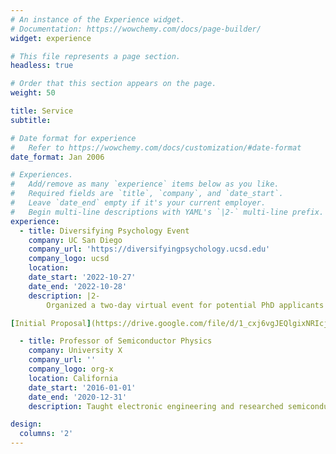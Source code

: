 ```yaml
---
# An instance of the Experience widget.
# Documentation: https://wowchemy.com/docs/page-builder/
widget: experience

# This file represents a page section.
headless: true

# Order that this section appears on the page.
weight: 50

title: Service
subtitle:

# Date format for experience
#   Refer to https://wowchemy.com/docs/customization/#date-format
date_format: Jan 2006

# Experiences.
#   Add/remove as many `experience` items below as you like.
#   Required fields are `title`, `company`, and `date_start`.
#   Leave `date_end` empty if it's your current employer.
#   Begin multi-line descriptions with YAML's `|2-` multi-line prefix.
experience:
  - title: Diversifying Psychology Event
    company: UC San Diego
    company_url: 'https://diversifyingpsychology.ucsd.edu'
    company_logo: ucsd
    location: 
    date_start: '2022-10-27'
    date_end: '2022-10-28'
    description: |2-
        Organized a two-day virtual event for potential PhD applicants from underrepresented and minoritized backgrounds to prepare students for the graduate admissions process in psychology. 

[Initial Proposal](https://drive.google.com/file/d/1_cxj6vgJEQlgixNRIcj5KaUNJozfjU76/view?usp=share_link) | [Event Report](https://docs.google.com/presentation/d/108TTgjmNTjCmEOsWkFOc2vpEUFKwtXIDno4YZIlv-_4/edit?usp=share_link)

  - title: Professor of Semiconductor Physics
    company: University X
    company_url: ''
    company_logo: org-x
    location: California
    date_start: '2016-01-01'
    date_end: '2020-12-31'
    description: Taught electronic engineering and researched semiconductor physics.

design:
  columns: '2'
---
```


